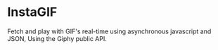 # InstaGIF
Fetch and play with GIF's real-time using asynchronous javascript and JSON, Using the Giphy public API.
